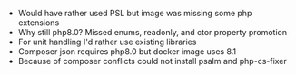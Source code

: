 - Would have rather used PSL but image was missing some php extensions
- Why still php8.0? Missed enums, readonly, and ctor property promotion 
- For unit handling I'd rather use existing libraries
- Composer json requires php8.0 but docker image uses 8.1
- Because of composer conflicts could not install psalm and php-cs-fixer 